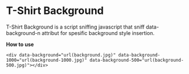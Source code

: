 T-Shirt Background
==============

T-Shirt Background is a script sniffing javascript that sniff data-background-n attribut for spesific background style insertion.

**How to use**

	<div data-background="url(background.jpg)" data-background-1000="url(background-1000.jpg)" data-background-500="url(background-500.jpg)"></div>
